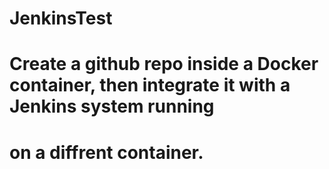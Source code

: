 # JenkinsTest
# Create a github repo inside a Docker container, then integrate it with a Jenkins system running
# on a diffrent container.
